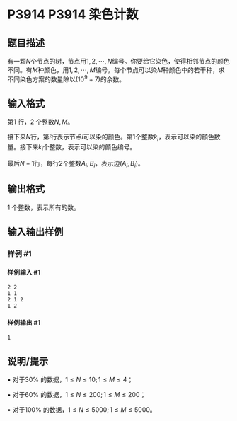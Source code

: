 # P3914 P3914 染色计数

## 题目描述

有一颗$N$个节点的树，节点用$1,2,\cdots,N$编号。你要给它染色，使得相邻节点的颜色不同。有$M$种颜色，用$1,2,\cdots,M$编号。每个节点可以染$M$种颜色中的若干种，求不同染色方案的数量除以($10^9 + 7$)的余数。


## 输入格式

第1 行，2 个整数$N,M$。

接下来$N$行，第$i$行表示节点$i$可以染的颜色。第1个整数$k_i$，表示可以染的颜色数量。接下来$k_i$个整数，表示可以染的颜色编号。

最后$N - 1$行，每行2个整数$A_i,B_i$，表示边$(A_i,B_i)$。


## 输出格式

1 个整数，表示所有的数。


## 输入输出样例

### 样例 #1

#### 样例输入 #1

```
2 2
1 1
2 1 2
1 2
```

#### 样例输出 #1

```
1
```

## 说明/提示

• 对于30% 的数据，$1 \le N \le 10; 1 \le M \le 4$；

• 对于60% 的数据，$1 \le N \le 200; 1 \le M \le 200$；

• 对于100% 的数据，$1 \le N \le 5000; 1 \le M \le 5000$。


